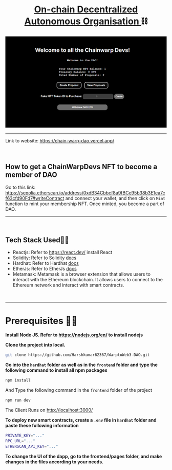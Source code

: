 <h1 align = "center">
  <a href="https://chainwarp-web3-dao.vercel.app/"> On-chain Decentralized Autonomous Organisation </a> ⛓
</h1>

![home-page](image.png)

<hr>

Link to website: https://chain-warp-dao.vercel.app/

<br> 

## How to get a ChainWarpDevs NFT to become a member of DAO

Go to this link: https://sepolia.etherscan.io/address/0xdB34Cbbcf8a9fBCe95b38b3E1ea7cf63cfd90Fd7#writeContract
and connect your wallet, and then click on `Mint` function to mint your membership NFT. 
Once minted, you become a part of DAO.

<hr>
<br>

## Tech Stack Used👨‍💻

- Reactjs: Refer to https://react.dev/ install React
- Solidity: Refer to Solidity [docs](https://soliditylang.org/)
- Hardhat: Refer to Hardhat [docs](https://hardhat.org/)
- EtherJs: Refer to EtherJs [docs](https://docs.ethers.org/v5/)
- Metamask: Metamask is a browser extension that allows users to interact with the Ethereum blockchain. It allows users to connect to the Ethereum network and interact with smart contracts.

<br>
<hr>

# Prerequisites 👨‍💻

<b> Install Node JS. Refer to https://nodejs.org/en/ to install nodejs </b>


<b> Clone the project into local. </b>

```bash
git clone https://github.com/Harshkumar62367/WarptoWeb3-DAO.git
```
<b> Go into the `hardhat` folder as well as in the `frontend` folder and type the following command to install all npm packages </b>

```bash
npm install
```

And Type the following command in the `frontend` folder of the project

```bash
npm run dev
```

The Client Runs on [http://localhost:3000/](http://localhost:3000/)<br>

<b> To deploy new smart contracts, create a `.env` file in `hardhat` folder and paste these following information</b>

```bash
PRIVATE_KEY="..."
RPC_URL="..."
ETHERSCAN_API_KEY="..."
```

<b> To change the UI of the dapp, go to the frontend/pages folder, and make changes in the files according to your needs.</b>



